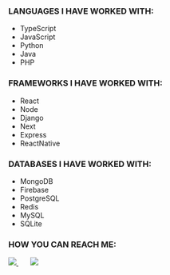 ### LANGUAGES I HAVE WORKED WITH:
<ul>
  <li>TypeScript</li>
  <li>JavaScript</li>
  <li>Python</li>
  <li>Java</li>
  <li>PHP</li>
</ul>  
  
### FRAMEWORKS I HAVE WORKED WITH:
<ul>
  <li>React</li>
  <li>Node</li>
  <li>Django</li>
  <li>Next</li>
  <li>Express</li>
  <li>ReactNative</li>
</ul>  
  
### DATABASES I HAVE WORKED WITH:
<ul>
  <li>MongoDB</li>
  <li>Firebase</li>
  <li>PostgreSQL</li>
  <li>Redis</li>
  <li>MySQL</li>
  <li>SQLite</li>
</ul>
 
### HOW YOU CAN REACH ME:
<div>
  <a href = "mailto:nickolay.kurnosov@gmail.com">
    <img src="https://img.shields.io/badge/-GMail-%23333?style=for-the-badge&logo=gmail&logoColor=white">
  </a>&nbsp;&nbsp;&nbsp;&nbsp;&nbsp;
  <a href="https://t.me/ni_cko_lay" target="_blank">
    <img src="https://img.shields.io/badge/-Telegram-%230077B5?style=for-the-badge&logo=telegram&logoColor=white" target="_blank">
  </a>  
</div>
